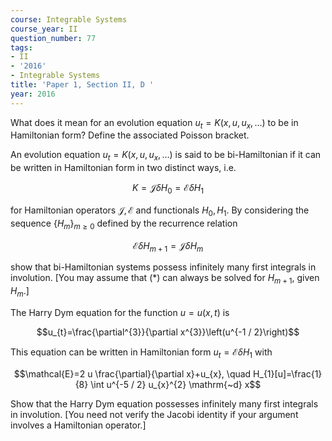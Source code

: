 ```yaml
---
course: Integrable Systems
course_year: II
question_number: 77
tags:
- II
- '2016'
- Integrable Systems
title: 'Paper 1, Section II, D '
year: 2016
---
```




What does it mean for an evolution equation $u_{t}=K\left(x, u, u_{x}, \ldots\right)$ to be in Hamiltonian form? Define the associated Poisson bracket.

An evolution equation $u_{t}=K\left(x, u, u_{x}, \ldots\right)$ is said to be bi-Hamiltonian if it can be written in Hamiltonian form in two distinct ways, i.e.

$$K=\mathcal{J} \delta H_{0}=\mathcal{E} \delta H_{1}$$

for Hamiltonian operators $\mathcal{J}, \mathcal{E}$ and functionals $H_{0}, H_{1}$. By considering the sequence $\left\{H_{m}\right\}_{m \geqslant 0}$ defined by the recurrence relation

$$\mathcal{E} \delta H_{m+1}=\mathcal{J} \delta H_{m}$$

show that bi-Hamiltonian systems possess infinitely many first integrals in involution. [You may assume that $(*)$ can always be solved for $H_{m+1}$, given $H_{m}$.]

The Harry Dym equation for the function $u=u(x, t)$ is

$$u_{t}=\frac{\partial^{3}}{\partial x^{3}}\left(u^{-1 / 2}\right)$$

This equation can be written in Hamiltonian form $u_{t}=\mathcal{E} \delta H_{1}$ with

$$\mathcal{E}=2 u \frac{\partial}{\partial x}+u_{x}, \quad H_{1}[u]=\frac{1}{8} \int u^{-5 / 2} u_{x}^{2} \mathrm{~d} x$$

Show that the Harry Dym equation possesses infinitely many first integrals in involution. [You need not verify the Jacobi identity if your argument involves a Hamiltonian operator.]